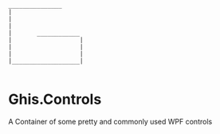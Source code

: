 ```
_______________
|
|
|
|       ____________
|                   |
|                   |
|                   |
|___________________|


```

# Ghis.Controls
A Container of  some pretty and commonly used WPF controls 
